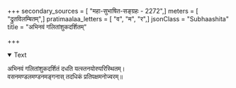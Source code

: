 +++
secondary_sources = [ "महा-सुभाषित-सङ्ग्रहः - 2272",]
meters = [ "द्रुतविलम्बितम्",]
pratimaalaa_letters = [ "व", "म", "र",]
jsonClass = "Subhaashita"
title = "अभिनवं गलितांशुकदर्शितम्"

+++

<details open><summary>Text</summary>

अभिनवं गलितांशुकदर्शितं दधति यत्स्तनयोरुपरिस्थितम्।  
वसनमण्डलमण्डनमङ्गनास् तदधिकं प्रतिपक्षमनोज्वरम्॥
</details>
